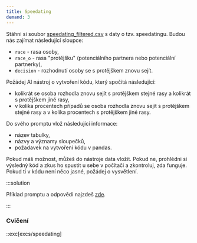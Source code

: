 ```yaml
---
title: Speedating
demand: 3
---
```



Stáhni si soubor [speedating_filtered.csv](assets/speedating_filtered.csv) s daty o tzv. speedatingu. Budou nás zajímat následující sloupce:

- `race` - rasa osoby,
- `race_o` - rasa "protějšku" (potenciálního partnera nebo potenciální partnerky),
- `decision` - rozhodnutí osoby se s protějškem znovu sejít.

Požádej AI nástroj o vytvoření kódu, který spočítá následující:

- kolikrát se osoba rozhodla znovu sejít s protějškem stejné rasy a kolikrát s protějškem jiné rasy,
- v kolika procentech případů se osoba rozhodla znovu sejít s protějškem stejné rasy a v kolika procentech s protějškem jiné rasy.

Do svého promptu vlož následující informace:

- název tabulky,
- názvy a významy sloupečků,
- požadavek na vytvoření kódu v pandas.

Pokud máš možnost, můžeš do nástroje data vložit. Pokud ne, prohlédni si výsledný kód a zkus ho spustit u sebe v počítači a zkontroluj, zda funguje. Pokud ti v kódu není něco jasné, požádej o vysvětlení.

:::solution

Příklad promptu a odpovědi najzdeš [zde](https://chatgpt.com/share/674e1db6-0608-800d-99a7-fa9750cbe0e0).

:::

### Cvičení
::exc[excs/speedating]

